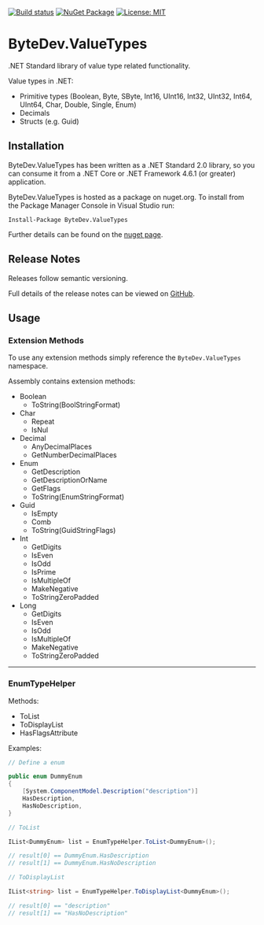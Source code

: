 [![Build status](https://ci.appveyor.com/api/projects/status/github/bytedev/ByteDev.ValueTypes?branch=master&svg=true)](https://ci.appveyor.com/project/bytedev/ByteDev-ValueTypes/branch/master)
[![NuGet Package](https://img.shields.io/nuget/v/ByteDev.ValueTypes.svg)](https://www.nuget.org/packages/ByteDev.ValueTypes)
[![License: MIT](https://img.shields.io/badge/License-MIT-green.svg)](https://github.com/ByteDev/ByteDev.ValueTypes/blob/master/LICENSE)

# ByteDev.ValueTypes

.NET Standard library of value type related functionality.

Value types in .NET: 
- Primitive types (Boolean, Byte, SByte, Int16, UInt16, Int32, UInt32, Int64, UInt64, Char, Double, Single, Enum)
- Decimals
- Structs (e.g. Guid)

## Installation

ByteDev.ValueTypes has been written as a .NET Standard 2.0 library, so you can consume it from a .NET Core or .NET Framework 4.6.1 (or greater) application.

ByteDev.ValueTypes is hosted as a package on nuget.org.  To install from the Package Manager Console in Visual Studio run:

`Install-Package ByteDev.ValueTypes`

Further details can be found on the [nuget page](https://www.nuget.org/packages/ByteDev.ValueTypes/).

## Release Notes

Releases follow semantic versioning.

Full details of the release notes can be viewed on [GitHub](https://github.com/ByteDev/ByteDev.ValueTypes/blob/master/docs/RELEASE-NOTES.md).

## Usage

### Extension Methods

To use any extension methods simply reference the `ByteDev.ValueTypes` namespace.

Assembly contains extension methods:

- Boolean
  - ToString(BoolStringFormat)
- Char
  - Repeat
  - IsNul
- Decimal
  - AnyDecimalPlaces
  - GetNumberDecimalPlaces
- Enum
  - GetDescription
  - GetDescriptionOrName
  - GetFlags
  - ToString(EnumStringFormat)
- Guid
  - IsEmpty
  - Comb
  - ToString(GuidStringFlags)
- Int
  - GetDigits
  - IsEven
  - IsOdd
  - IsPrime
  - IsMultipleOf
  - MakeNegative
  - ToStringZeroPadded
- Long
  - GetDigits
  - IsEven
  - IsOdd
  - IsMultipleOf
  - MakeNegative
  - ToStringZeroPadded

---

### EnumTypeHelper

Methods:
- ToList
- ToDisplayList
- HasFlagsAttribute

Examples:

```csharp
// Define a enum

public enum DummyEnum
{
    [System.ComponentModel.Description("description")]
    HasDescription,
    HasNoDescription,
}
```

```csharp
// ToList

IList<DummyEnum> list = EnumTypeHelper.ToList<DummyEnum>();

// result[0] == DummyEnum.HasDescription
// result[1] == DummyEnum.HasNoDescription
```

```csharp
// ToDisplayList

IList<string> list = EnumTypeHelper.ToDisplayList<DummyEnum>();

// result[0] == "description"
// result[1] == "HasNoDescription"
```